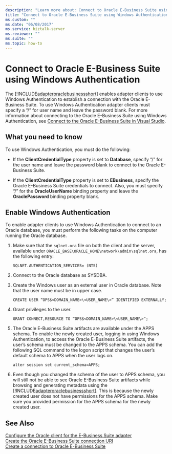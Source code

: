 ```yaml
---
description: "Learn more about: Connect to Oracle E-Business Suite using Windows Authentication"
title: "Connect to Oracle E-Business Suite using Windows Authentication"
ms.custom: ""
ms.date: "06/08/2017"
ms.service: biztalk-server
ms.reviewer: ""
ms.suite: ""
ms.topic: how-to
---
```

# Connect to Oracle E-Business Suite using Windows Authentication
The [!INCLUDE[adapteroraclebusinessshort](../../includes/adapteroraclebusinessshort-md.md)] enables adapter clients to use Windows Authentication to establish a connection with the Oracle E-Business Suite. To use Windows Authentication adapter clients must specify a “/” for user name and leave the password blank. For more information about connecting to the Oracle E-Business Suite using Windows Authentication, see [Connect to the Oracle E-Business Suite in Visual Studio](../../adapters-and-accelerators/adapter-oracle-ebs/connect-to-the-oracle-e-business-suite-in-visual-studio.md).  

## What you need to know  
 To use Windows Authentication, you must do the following:  
  
-   If the **ClientCredentialType** property is set to **Database**, specify “/” for the user name and leave the password blank to connect to the Oracle E-Business Suite.  
  
-   If the **ClientCredentialType** property is set to **EBusiness**, specify the Oracle E-Business Suite credentials to connect. Also, you must specify “/” for the **OracleUserName** binding property and leave the **OraclePassword** binding property blank.  

## Enable Windows Authentication  
 To enable adapter clients to use Windows Authentication to connect to an Oracle database, you must perform the following tasks on the computer running the Oracle database.  
  
1. Make sure that the `sqlnet.ora` file on both the client and the server, available under `ORACLE_BASE\ORACLE_HOME\network\admin\sqlnet.ora`, has the following entry:  
  
   ```  
   SQLNET.AUTHENTICATION_SERVICES= (NTS)  
   ```  
  
2. Connect to the Oracle database as SYSDBA.  
  
3. Create the Windows user as an external user in Oracle database. Note that the user name must be in upper case.  
  
   ```  
   CREATE USER “OPS$<DOMAIN_NAME>\<USER_NAME\>” IDENTIFIED EXTERNALLY;  
   ```  
  
4. Grant privileges to the user.  
  
   ```  
   GRANT CONNECT,RESOURCE TO “OPS$<DOMAIN_NAME>\<USER_NAME\>”;  
   ```  
  
5. The Oracle E-Business Suite artifacts are available under the APPS schema. To enable the newly created user, logging in using Windows Authentication, to access the Oracle E-Business Suite artifacts, the user’s schema must be changed to the APPS schema. You can add the following SQL command to the logon script that changes the user’s default schema to APPS when the user logs on.  
  
   ```  
   alter session set current_schema=APPS;  
   ```  
  
6. Even though you changed the schema of the user to APPS schema, you will still not be able to see Oracle E-Business Suite artifacts while browsing and generating metadata using the [!INCLUDE[adapteroraclebusinessshort](../../includes/adapteroraclebusinessshort-md.md)]. This is because the newly created user does not have permissions for the APPS schema. Make sure you provided permission for the APPS schema for the newly created user.  
  
## See Also  
[Configure the Oracle client for the E-Business Suite adapter](../../adapters-and-accelerators/adapter-oracle-ebs/configure-the-oracle-client-for-the-e-business-suite-adapter.md)   
[Create the Oracle E-Business Suite connection URI](../../adapters-and-accelerators/adapter-oracle-ebs/create-the-oracle-e-business-suite-connection-uri.md)  
 [Create a connection to Oracle E-Business Suite](../../adapters-and-accelerators/adapter-oracle-ebs/create-a-connection-to-oracle-e-business-suite.md)
